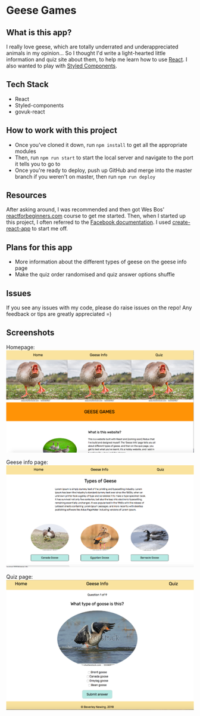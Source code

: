 # Geese Games

## What is this app?
I really love geese, which are totally underrated and underappreciated animals in my opinion... So I thought I'd write a light-hearted little information and quiz site about them, to help me learn how to use [React](https://reactjs.org/). I also wanted to play with [Styled Components](https://www.styled-components.com/).

## Tech Stack
- React
- Styled-components
- govuk-react

## How to work with this project
- Once you've cloned it down, run `npm install` to get all the appropriate modules
- Then, run `npm run start` to start the local server and navigate to the port it tells you to go to
- Once you're ready to deploy, push up GitHub and merge into the master branch if you weren't on master, then run `npm run deploy`

## Resources

After asking around, I was recommended and then got Wes Bos' [reactforbeginners.com](reactforbeginners.com) course to get me started. Then, when I started up this project, I often referred to the [Facebook documentation](https://facebook.github.io/react/docs/hello-world.html). I used [create-react-app](https://github.com/facebookincubator/create-react-app) to start me off. 

## Plans for this app
- More information about the different types of geese on the geese info page
- Make the quiz order randomised and quiz answer options shuffle 

## Issues
If you see any issues with my code, please do raise issues on the repo! Any feedback or tips are greatly appreciated =) 

## Screenshots

Homepage:
<img alt="homepage" src="./src/images/homepage.png" />

Geese info page:
<img alt="geese info page" src="./src/images/geeseInfoPage.png" />

Quiz page:
<img alt="quiz page" src="./src/images/quiz.png" />